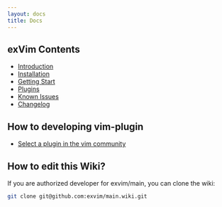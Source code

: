 ```yaml
---
layout: docs
title: Docs
---
```


## exVim Contents

- [Introduction](intro)
- [Installation](install)
- [Getting Start](getting-start)
- [Plugins](plugins)
- [Known Issues](known-issues)
- [Changelog](changelog)

## How to developing vim-plugin

- [Select a plugin in the vim community](select-your-plugin)

## How to edit this Wiki?

If you are authorized developer for exvim/main, you can clone the wiki:  

```bash
git clone git@github.com:exvim/main.wiki.git
```
